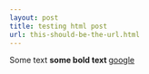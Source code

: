 ```yaml
---
layout: post
title: testing html post
url: this-should-be-the-url.html
---
```

Some text
<b> some bold text </b>
<a href="google.com">google</a>

